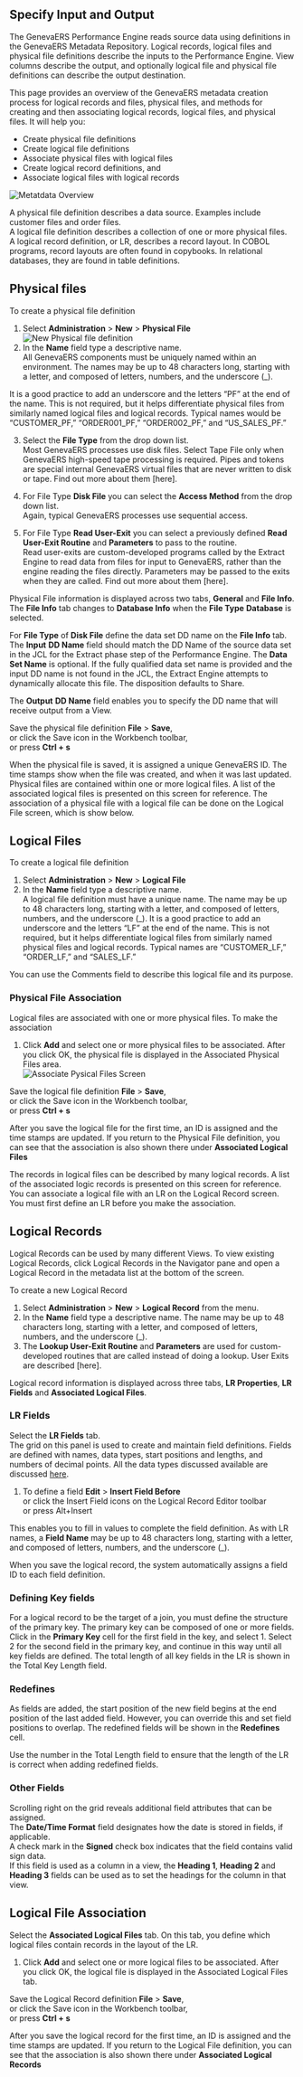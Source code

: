 ## Specify Input and Output 

The GenevaERS Performance Engine reads source data using definitions in the GenevaERS Metadata Repository. Logical records, logical files and physical file definitions describe the inputs to the Performance Engine. View columns describe the output, and optionally logical file and physical file definitions can describe the output destination.

This page provides an overview of the GenevaERS metadata creation process for logical records and files, physical files, and methods for creating and then associating logical records, logical files, and physical files. It will help you:

- Create physical file definitions
- Create logical file definitions
- Associate physical files with logical files
- Create logical record definitions, and
- Associate logical files with logical records

![Metatdata Overview](../../images/Module9-Metadata_Creation/Module9_Slide3.jpeg)

A physical file definition describes a data source. Examples include customer files and order files.  
A logical file definition describes a collection of one or more physical files.  
A logical record definition, or LR, describes a record layout. In COBOL programs, record layouts are often found in copybooks. In relational databases, they are found in table definitions.

## Physical files

To create a physical file definition

1. Select **Administration** > **New** > **Physical File**  
![New Physical file definition](../../images/NewPF.png)
2. In the **Name** field type a descriptive name.  
All GenevaERS components must be uniquely named within an environment. The names may be up to 48 characters long, starting with a letter, and composed of letters, numbers, and the underscore (_).  
  
It is a good practice to add an underscore and the letters “PF” at the end of the name. This is not required, but it helps differentiate physical files from similarly named logical files and logical records. Typical names would be “CUSTOMER_PF,” “ORDER001_PF,” “ORDER002_PF,” and “US_SALES_PF.”

3. Select the **File Type** from the drop down list.  
Most GenevaERS processes use disk files. Select Tape File only when GenevaERS high-speed tape processing is required. Pipes and tokens are special internal GenevaERS virtual files that are never written to disk or tape. Find out more about them [here].  

4. For File Type **Disk File** you can select the **Access Method** from the drop down list.  
Again, typical GenevaERS processes use sequential access.  
  
5. For File Type **Read User-Exit** you can select a previously defined **Read User-Exit Routine** and **Parameters** to pass to the routine.  
Read user-exits are custom-developed programs called by the Extract Engine to read data from files for input to GenevaERS, rather than the engine reading the files directly. Parameters may be passed to the exits when they are called. Find out more about them [here].

Physical File information is displayed across two tabs, **General** and **File Info**. The **File Info** tab changes to **Database Info** when the **File Type** **Database** is selected.  

For **File Type** of **Disk File** define the data set DD name on the **File Info** tab.  
The **Input** **DD Name** field should match the DD Name of the source data set in the JCL for the Extract phase step of the Performance Engine.
The **Data Set Name** is optional. If the fully qualified data set name is provided and the input DD name is not found in the JCL, the Extract Engine attempts to dynamically allocate this file. The disposition defaults to Share.

The **Output** **DD Name** field enables you to specify the DD name that will receive output from a View. 

Save the physical file definition **File** > **Save**,  
   or click the Save icon in the Workbench toolbar,  
   or press **Ctrl + s**

When the physical file is saved, it is assigned a unique GenevaERS ID. The time stamps show when the file was created, and when it was last updated. 
Physical files are contained within one or more logical files. A list of the associated logical files is presented on this screen for reference. The association of a physical file with a logical file can be done on the Logical File screen, which is show below.

## Logical Files

To create a logical file definition

1. Select **Administration** > **New** > **Logical File**  
2. In the **Name** field type a descriptive name.  
A logical file definition must have a unique name. The name may be up to 48 characters long, starting with a letter, and composed of letters, numbers, and the underscore (_). It is a good practice to add an underscore and the letters “LF” at the end of the name. This is not required, but it helps differentiate logical files from similarly named physical files and logical records. Typical names are “CUSTOMER_LF,” “ORDER_LF,” and “SALES_LF.”

You can use the Comments field to describe this logical file and its purpose.

### Physical File Association

Logical files are associated with one or more physical files. To make the association
1. Click **Add** and select one or more physical files to be associated. After you click OK, the physical file is displayed in the Associated Physical Files area.  
![Associate Pysical Files Screen](../../images/AssociatePFs.png)

Save the logical file definition **File** > **Save**,  
   or click the Save icon in the Workbench toolbar,  
   or press **Ctrl + s**

After you save the logical file for the first time, an ID is assigned and the time stamps are updated. If you return to the Physical File definition, you can see that the association is also shown there under **Associated Logical Files** 

The records in logical files can be described by many logical records. A list of the associated logic records is presented on this screen for reference. You can associate a logical file with an LR on the Logical Record screen. You must first define an LR before you make the association.

## Logical Records

Logical Records can be used by many different Views. To view existing Logical Records, click Logical Records in the Navigator pane and open a Logical Record in the metadata list at the bottom of the screen.

To create a new Logical Record

1. Select **Administration** > **New** > **Logical Record** from the menu.
2. In the **Name** field type a descriptive name. 
The name may be up to 48 characters long, starting with a letter, and composed of letters, numbers, and the underscore (_).  
3. The **Lookup User-Exit Routine** and **Parameters** are used for custom-developed routines that are called instead of doing a lookup. User Exits are described [here].

Logical record information is displayed across three tabs, **LR Properties**, **LR Fields** and **Associated Logical Files**.  

### LR Fields

Select the **LR Fields** tab.  
The grid on this panel is used to create and maintain field definitions. Fields are defined with names, data types, start positions and lengths, and numbers of decimal points. All the data types discussed available are discussed [here](../../Advanced%20Features/MetaData/DataTypes.md).

1. To define a field **Edit** > **Insert Field Before**  
   or click the Insert Field icons on the Logical Record Editor toolbar  
   or press Alt+Insert  

This enables you to fill in values to complete the field definition. As with LR names, a **Field Name** may be up to 48 characters long, starting with a letter, and composed of letters, numbers, and the underscore (_).  

When you save the logical record, the system automatically assigns a field ID to each field definition.

### Defining Key fields

For a logical record to be the target of a join, you must define the structure of the primary key. The primary key can be composed of one or more fields. Click in the **Primary Key** cell for the first field in the key, and select 1. Select 2 for the second field in the primary key, and continue in this way until all key fields are defined. The total length of all key fields in the LR is shown in the Total Key Length field.

### Redefines

As fields are added, the start position of the new field begins at the end position of the last added field. However, you can override this and set field positions to overlap. The redefined fields will be shown in the **Redefines** cell.

Use the number in the Total Length field to ensure that the length of the LR is correct when adding redefined fields.

### Other Fields

Scrolling right on the grid reveals additional field attributes that can be assigned.  
The **Date/Time Format** field designates how the date is stored in fields, if applicable.  
A check mark in the **Signed** check box indicates that the field contains valid sign data.  
If this field is used as a column in a view, the **Heading 1**, **Heading 2** and **Heading 3** fields can be used as to set the headings for the column in that view.

## Logical File Association

Select the **Associated Logical Files** tab. On this tab, you define which logical files contain records in the layout of the LR. 
  
1. Click **Add** and select one or more logical files to be associated. After you click OK, the logical file is displayed in the Associated Logical Files tab.  

Save the Logical Record definition **File** > **Save**,  
   or click the Save icon in the Workbench toolbar,  
   or press **Ctrl + s**

After you save the logical record for the first time, an ID is assigned and the time stamps are updated. If you return to the Logical File definition, you can see that the association is also shown there under **Associated Logical Records** 
